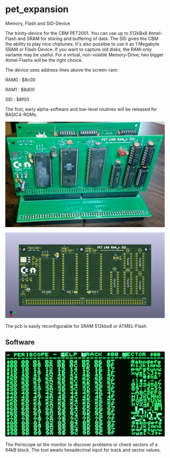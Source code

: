 # pet_expansion
Memory, Flash and SID-Device

The trinity-device for the CBM PET2001. You can use up to 512kBx8 Atmel-Flash and SRAM for storing and buffering of data. The SID gives the CBM the ability to play nice chiptunes. 
It's also possible to use it as 1 Megabyte SRAM or Flash-Device. If you want to capture old disks, the RAM-only variante may be useful. For a virtual, non-volatile Memory-Drive, 
two bigger Atmel-Flashs will be the right choice. 


The device uses address-lines above the screen-ram:

RAM0 : $8c00

RAM1 : $8d00

SID  : $8f00  

The first, early alpha-software and low-level routines will be released for BASIC4-ROMs.

![PCB](https://github.com/cbmuser/PET_EXPANSION/blob/main/images/3device.jpg)

![PCB](https://github.com/cbmuser/PET_EXPANSION/blob/main/images/pet_expansion_top.jpg)

The pcb is easily reconfigurable for SRAM 512kbx8 or ATMEL-Flash.



## Software

![IMAGE](https://github.com/cbmuser/PET_EXPANSION/blob/main/images/periscope.jpg)

The Periscope ist the monitor to discover problems or check sectors of a 64kB block. The tool awaits hexadecimal input for track and sector values. 
